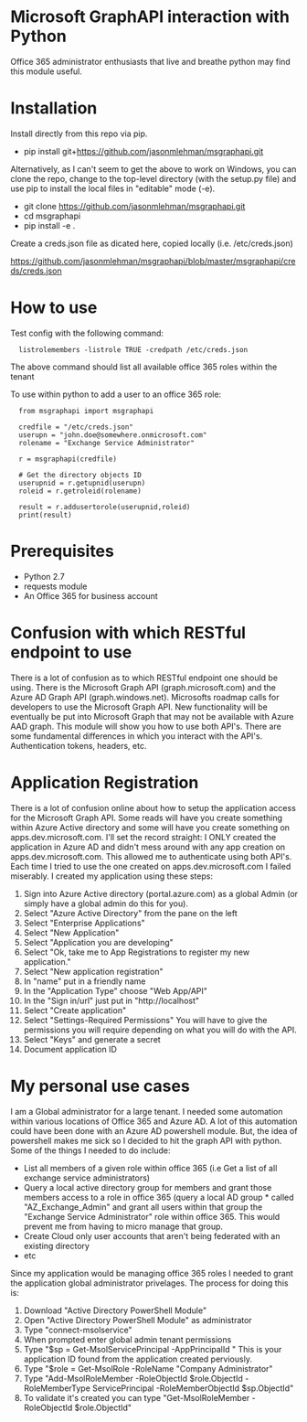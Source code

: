 # Microsoft GraphAPI interaction with Python

Office 365 administrator enthusiasts that live and breathe python may find this module useful.

# Installation

Install directly from this repo via pip.

* pip install git+https://github.com/jasonmlehman/msgraphapi.git

Alternatively, as I can't seem to get the above to work on Windows, you can clone the repo, change to the top-level directory (with the setup.py file) and use pip to install the local files in "editable" mode (-e).

* git clone https://github.com/jasonmlehman/msgraphapi.git
* cd msgraphapi
* pip install -e .

Create a creds.json file as dicated here, copied locally (i.e. /etc/creds.json)

https://github.com/jasonmlehman/msgraphapi/blob/master/msgraphapi/creds/creds.json

# How to use

Test config with the following command:

      listrolemembers -listrole TRUE -credpath /etc/creds.json

The above command should list all available office 365 roles within the tenant

To use within python to add a user to an office 365 role:

      from msgraphapi import msgraphapi

      credfile = "/etc/creds.json"
      userupn = "john.doe@somewhere.onmicrosoft.com"
      rolename = "Exchange Service Administrator"

      r = msgraphapi(credfile)

      # Get the directory objects ID
      userupnid = r.getupnid(userupn)
      roleid = r.getroleid(rolename)

      result = r.addusertorole(userupnid,roleid)
      print(result)

# Prerequisites

* Python 2.7
* requests module
* An Office 365 for business account

# Confusion with which RESTful endpoint to use

There is a lot of confusion as to which RESTful endpoint one should be using.  There is the Microsoft Graph API (graph.microsoft.com) and the Azure AD Graph API (graph.windows.net).  Microsofts roadmap calls for developers to use the Microsoft Graph API.  New functionality will be eventually be put into Microsoft Graph that may not be available with Azure AAD graph.  This module will show you how to use both API's.  There are some fundamental differences in which you interact with the API's.  Authentication tokens, headers, etc.

# Application Registration

There is a lot of confusion online about how to setup the application access for the Microsoft Graph API.  Some reads will have you create something within Azure Active directory and some will have you create something on apps.dev.microsoft.com.  I'll set the record straight: I ONLY created the application in Azure AD and didn't mess around with any app creation on apps.dev.microsoft.com.  This allowed me to authenticate using both API's.  Each time I tried to use the one created on apps.dev.microsoft.com I failed miserably.  I created my application using these steps:
  
  1)  Sign into Azure Active directory (portal.azure.com) as a global Admin (or simply have a global admin do this for you).
  2)  Select "Azure Active Directory" from the pane on the left
  3)  Select "Enterprise Applications"
  4)  Select "New Application"
  5)  Select "Application you are developing"
  6)  Select "Ok, take me to App Registrations to register my new application."
  7)  Select "New application registration"
  8)  In "name" put in a friendly name 
  9)  In the "Application Type" choose "Web App/API"
  10) In the "Sign in/url" just put in "http://localhost"
  11) Select "Create application"
  12) Select "Settings-Required Permissions"  You will have to give the permissions you will require depending on what you will do with       the API.  
  13) Select "Keys" and generate a secret
  14) Document application ID

# My personal use cases

I am a Global administrator for a large tenant.  I needed some automation within various locations of Office 365 and Azure AD.  A lot of this automation could have been done with an Azure AD powershell module.  But, the idea of powershell makes me sick so I decided to hit the graph API with python.  Some of the things I needed to do include:  
*    List all members of a given role within office 365 (i.e Get a list of all exchange service administrators)
*    Query a local active directory group for members and grant those members access to a role in office 365 (query a local AD group   *      called "AZ_Exchange_Admin" and grant all users within that group the "Exchange Service Administrator" role within office 365.          This would prevent me from having to micro manage that group.
*    Create Cloud only user accounts that aren't being federated with an existing directory
*    etc

Since my application would be managing office 365 roles I needed to grant the application global administrator privelages.  The process for doing this is:
  1)  Download "Active Directory PowerShell Module"
  2)  Open "Active Directory PowerShell Module" as administrator
  3)  Type "connect-msolservice"
  4)  When prompted enter global admin tenant permissions
  5)  Type "$sp = Get-MsolServicePrincipal -AppPrincipalId <App ID GUID>"  This is your application ID found from the application             created perviously.
  6)  Type "$role = Get-MsolRole -RoleName "Company Administrator"
  7)  Type "Add-MsolRoleMember -RoleObjectId $role.ObjectId -RoleMemberType ServicePrincipal -RoleMemberObjectId $sp.ObjectId"
  8)  To validate it's created you can type "Get-MsolRoleMember -RoleObjectId $role.ObjectId"

